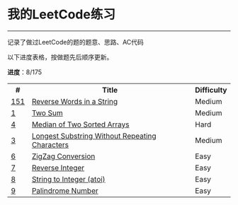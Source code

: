 #	我的LeetCode练习
---
记录了做过LeetCode的题的题意、思路、AC代码

以下进度表格，按做题先后顺序更新。

**进度**：8/175

<table>
<tr>
	<th>#</th>
	<th>Title</th>
	<th>Difficulty</th>
</tr>
<tr>
	<td><a href="https://oj.leetcode.com/problems/reverse-words-in-a-string/" target="_blank">151</a></td>
	<td><a href="./src/Reverse_Words_in_a_String/README.md">Reverse Words in a String</a></td>
	<td>Medium</td>
</tr>
<tr>
	<td><a href="https://oj.leetcode.com/problems/two-sum/" target="_blank">1</a></td>
	<td><a href="./src/Two_Sum/README.md">Two Sum</a></td>
	<td>Medium</td>
</tr>
<tr>
	<td><a href="https://oj.leetcode.com/problems/median-of-two-sorted-arrays/" target="_blank">4</a></td>
	<td><a href="./src/Median_of_Two_Sorted_Arrays/README.md">Median of Two Sorted Arrays</a></td>
	<td>Hard</td>
</tr>
<tr>
	<td><a href="https://oj.leetcode.com/problems/longest-substring-without-repeating-characters/" target="_blank">3</a></td>
	<td><a href="./src/Longest_Substring_Without_Repeating_Characters/README.md">Longest Substring Without Repeating Characters</a></td>
	<td>Medium</td>
</tr>
<tr>
	<td><a href="https://oj.leetcode.com/problems/zigzag-conversion/" target="_blank">6</a></td>
	<td><a href="./src/zigzag_conversion/README.md">ZigZag Conversion</a></td>
	<td>Easy</td>
</tr>
<tr>
	<td><a href="https://oj.leetcode.com/problems/reverse-integer/" target="_blank">7</a></td>
	<td><a href="./src/reverse_integer/README.md">Reverse Integer</a></td>
	<td>Easy</td>
</tr>
<tr>
	<td><a href="https://leetcode.com/problems/string-to-integer-atoi/" target="_blank">8</a></td>
	<td><a href="./src/string_to_integer_atoi/README.md">String to Integer (atoi) </a></td>
	<td>Easy</td>
</tr>
<tr>
	<td><a href="https://leetcode.com/problems/palindrome-number/" target="_blank">9</a></td>
	<td><a href="./src/palindrome_number/README.md">Palindrome Number</a></td>
	<td>Easy</td>
</tr>
</table>